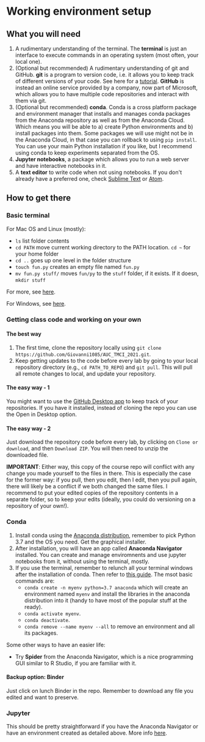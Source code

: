 # Working environment setup

## What you will need

1. A rudimentary understanding of the terminal. The **terminal** is just an interface to execute commands in an operating system (most often, your local one).
2. (Optional but recommended) A rudimentary understanding of git and GitHub. **git** is a program to version code, i.e. it allows you to keep track of different versions of your code. See here for a [tutorial](https://git-scm.com/docs/gittutorial). **GitHub** is instead an online service provided by a company, now part of Microsoft, which allows you to have multiple code repositories and interact with them via git. 
3. (Optional but recommended) **conda**. Conda is a cross platform package and environment manager that installs and manages conda packages from the Anaconda repository as well as from the Anaconda Cloud. Which means you will be able to a) create Python environments and b) install packages into them. Some packages we will use might not be in the Anaconda Cloud, in that case you can rollback to using `pip install`. You can use your main Python installation if you like, but I recommend using conda to keep experiments separated from the OS.
4. **Jupyter notebooks**, a package which allows you to run a web server and have interactive notebooks in it.
5. A **text editor** to write code when not using notebooks. If you don't already have a preferred one, check [Sublime Text](https://www.sublimetext.com/) or [Atom](https://atom.io/).

## How to get there

### Basic terminal

For Mac OS and Linux (mostly):

* `ls` list folder contents
* `cd PATH` move current working directory to the PATH location. `cd ~` for your home folder
* `cd ..` goes up one level in the folder structure
* `touch fun.py` creates an empty file named `fun.py`
* `mv fun.py stuff/` moves `fun/py` to the `stuff` folder, if it exists. If it doesn, `mkdir stuff`

For more, see [here](https://www.makeuseof.com/tag/mac-terminal-commands-cheat-sheet/).

For Windows, see [here](https://www.thomas-krenn.com/en/wiki/Cmd_commands_under_Windows).

### Getting class code and working on your own

#### The best way

1. The first time, clone the repository locally using `git clone https://github.com/Giovanni1085/AUC_TMCI_2021.git`.
2. Keep getting updates to the code before every lab by going to your local repository directory (e.g., `cd PATH_TO_REPO`) and `git pull`. This will pull all remote changes to local, and update your repository.

#### The easy way - 1 

You might want to use the [GitHub Desktop app](https://desktop.github.com) to keep track of your repositories. If you have it installed, instead of cloning the repo you can use the Open in Desktop option.

#### The easy way - 2

Just download the repository code before every lab, by clicking on `Clone or download`, and then `Download ZIP`. You will then need to unzip the downloaded file.

**IMPORTANT**: Either way, this copy of the course repo will conflict with any change you made yourself to the files in there. This is especially the case for the former way: if you pull, then you edit, then I edit, then you pull again, there will likely be a conflict if we both changed the same files. I recommend to put your edited copies of the repository contents in a separate folder, so to keep your edits (ideally, you could do versioning on a repository of your own!).

### Conda

1. Install conda using the [Anaconda distribution](https://www.anaconda.com/distribution/), remember to pick Python 3.7 and the OS you need. Get the graphical installer.
2. After installation, you will have an app called **Anaconda Navigator** installed. You can create and manage enviromnents and use jupyter notebooks from it, without using the terminal, mostly.
3. If you use the terminal, remember to relunch all your terminal windows after the installation of conda. Then refer to [this guide](https://docs.conda.io/projects/conda/en/latest/user-guide/tasks/manage-environments.html). The msot basic commands are:
    - `conda create -n myenv python=3.7 anaconda` which will create an environment named `myenv` and install the libraries in the anaconda distribution into it (handy to have most of the popular stuff at the ready).
    - `conda activate myenv`.
    - `conda deactivate`.
    - `conda remove --name myenv --all` to remove an environment and all its packages.

Some other ways to have an easier life:
* Try **Spider** from the Anaconda Navigator, which is a nice programming GUI similar to R Studio, if you are familiar with it. 

#### Backup option: Binder

Just click on lunch Binder in the repo. Remember to download any file you edited and want to preserve.

### Jupyter 

This should be pretty straightforward if you have the Anaconda Navigator or have an environment created as detailed above. More info [here](https://medium.com/codingthesmartway-com-blog/getting-started-with-jupyter-notebook-for-python-4e7082bd5d46).